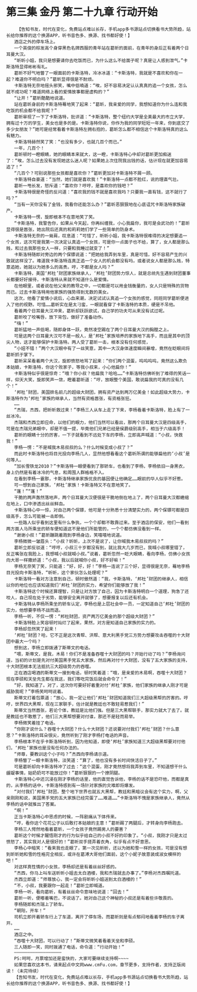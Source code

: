 # 第三集 金丹 第二十九章 行动开始
        【告知书友，时代在变化，免费站点难以长存，手机app多书源站点切换看书大势所趋，站长给你推荐的这个换源APP，听书音色多、换源、找书都好使！】
       酒店之外的停车场上。
       一个英俊的棕发高个身穿黑色名牌西服的青年站在葛昕的面前，在青年的身后正有着两个日耳曼大汉。
       “昕昕小姐，我只是想要请你去吃饭而已，为什么这么不给面子呢？真是让人感到泄气。”卡斯洛特显得彬彬有礼。
       葛昕不好气地瞥了一眼面前的卡斯洛特，冷冰冰道：“卡斯洛特，我就是不喜欢和你在一起？难道你不明白吗？”葛昕显得很是不耐烦。
       卡斯洛特无奈地摇头邪笑，嘴中低喃道：“唉，好不容易决定认认真真的追一个女孩，怎么就不成功呢？难道网络上看的爱情故事都是虚构的？”
       “让开！”葛昕酷酷地说道。
       站在葛昕身前的卡斯洛特蓦地笑了起来：“葛昕，我亲爱的同学，我想知道你为什么连和我吃饭的机会都不给我呢？”
       葛昕审视了一下了卡斯洛特，批评道：“卡斯洛特，整个纽约大学是全美最大的市立大学，拥有过十万的学生，美女也是多的是。卡斯洛特你说，你作为我的同学短短一年来，你到底交了多少女朋友？”她可是经常看着卡斯洛特左拥右抱的，葛昕怎么都不相信这个卡斯洛特真的这么有魅力。
       卡斯洛特赫然笑了笑：“也没有多少，也就几百个而已。”
       一年，几百个！
       葛昕顿时一瞪眼睛，她的眼睛本来就大，这一瞪，卡斯洛特心中却对葛昕更加痴迷了：“唉，怎么过去没有发现她这么迷人呢？如果她上次住院我出钱的话，估计现在就更加容易追了！”
       “几百个？可别说那些女孩都是喜欢你？”葛昕更加对卡斯洛特不屑一顾。
       卡斯洛特自豪道：“当然，她们就是喜欢我！”卡斯洛特一点都不脸红，说的理直气壮。
       葛昕一甩长发，怒斥道：“喜欢你？哼哼，是喜欢你的钱吧？”
       卡斯洛特很是奇怪的反问道：“喜欢我的钱不就是喜欢我吗？只要我一直有钱，这不就行了吗？”
       “当有一天你没有了金钱，我看你还能怎么办？”葛昕恶狠狠地在心底诅咒卡斯洛特家族破产。
       卡斯洛特一愣，旋即根本不在意地笑了笑。
       “卡斯洛特，我警告你，如果从今天起，你再纠缠我，小心我扁你，我可是会武功的！”葛昕显得很是嚣张，她出院后还真的和莉莉她们学了一些简单的防身术。
       卡斯洛特无奈的一耸肩，叹息道：“可惜了，昕昕小姐，我卡斯洛特很难得的决定想要追一个女孩，这次可是我第一次决定认真追一个女孩，可是你一点面子也不给，算了，女人都是那么贱，和过去我那些女人一样，只要和我睡过就变了！”
       卡斯洛特随即对旁边的两个保镖说道：“把她给我弄到车里，真是可惜，好不容易产生的兴致就这样没了。难道我卡斯洛特连真正追一个女人的机会都没有吗，或者说女人都是那么贱，特意追她，她就以为她多么的高贵。哼，不都是女人吗？”
       卡斯洛特，美国‘邦杜’财团家族继承人，‘邦杜’财团势力惊人，就是总统先生遇到财团董事长都要好好接待，卡斯洛特从来就不知道什么是爱情。
       在他眼里，或者说在他父亲的教导之中，一切都是可以用金钱衡量的，女人只是特殊的货物而已。过去卡斯洛特用他家族的强势得到无数的美女。
       这次，他看了爱情小说后，心血来潮，决定试试认真追一个女孩的感觉，同班同学葛昕便进入了他的视野。可惜……葛昕实在是太刁蛮，一眼就看穿了卡斯洛特的本质，硬是不吊他。
       看着两个日耳曼大汉冲来，葛昕却跃跃欲试，自己学的功夫可从来没有试过呢。
       葛昕咬了咬嘴唇，放下背包，做好了准备动作。
       “嗨！”
       葛昕猛地一声低喝，随即身体一跃，竟然凌空踢在了两个日耳曼大汉的胸膛之上。
       可是这两个日耳曼大汉可不是一般人，是‘邦杜’家族培养的家族地下高手，而且是其中的顶尖人物，这才能够保护卡斯洛特。两人受了葛昕一击，根本没有任何感觉，
       “小妞不错！”两个大汉眼中有了一丝笑意，其中一大汉身体速度瞬间暴增，竟然在眨眼间将葛昕抓于掌下。
       葛昕呆呆看着两个大汉，旋即愤怒地骂了起来：“你们两个混蛋，呜呜呜呜，竟然这么欺负本姑娘，卡斯洛特，你这个败家子，等我小叔来，小心他扁你！”
       卡斯洛特似乎很是惊奇：“哦？你小叔？他扁我？哈哈……”卡斯洛特仿佛听到了难得的笑话一样，仰天大笑，旋即笑声一敛，瞪着葛昕道：“哼，放眼整个美国，敢说扁我的可真的没有几个！”
       ‘邦杜’财团，美国排名前几的超级大财团，拥有资产达到两万亿美金！如此超级大势力，卡斯洛特作为‘邦杜’家族的继承人，当然有资格嚣张，有资格张狂。
       ……
       “杰瑞，杰西，把昕昕救过来！”李杨三人从车上走了下来，李杨看着卡斯洛特，脸上有了一丝冰冷。
       杰瑞和杰西立即应命，以他们的眼力，他们当然可以看出，那两个日耳曼大汉是四级高手，可是在杰瑞兄弟眼中，却是不值一提，毕竟他们兄弟已经是侯爵级别高手，相当于六级高手！
       葛昕的眼睛十分的厉害，一下子就看到不远处下车的李杨，立即高声喊道：“小叔，快救我！”
       李杨一愣：“不是喊我木易叔叔的么？什么时候变成小叔了？”
       而此时卡斯洛特也将目光投向李杨几人，显然他想看看这个葛昕所谓的能够扁他的‘小叔’是何等人。
       “加长雪铁龙2010？”卡斯洛特一眼便看到了那轿车，也看到了李杨，李杨依旧一身黑衣，身上仍然是有着冰冷的气息，和周围人群格格不入。
       在看到李杨一霎那，卡斯洛特继承家族优良的基因便让他确定……眼前的华人似乎不好惹。
       可一想到自己家族，‘邦杜’家族！卡斯洛特又不在意地笑了。
       “蓬！”“蓬！”
       干脆的两声轰然落地声，两个日耳曼大汉便很是干脆地倒在地上了，两个日耳曼大汉都蜷缩在地上，口中渗透出丝丝鲜血。
       卡斯洛特心中一惊，对自己两个保镖，他可是十分熟悉十分清楚实力的，两个保镖可都是四级高手，怎么可能被一击即倒。
       一些路人似乎看到这里有什么争执，一个个却都不敢靠过来。至于酒店的保安，他们一看到两方面人马所乘坐的轿车便知道这不是他们所能管的，一个个都仿佛没看到一样。
       “谢谢小叔！”葛昕蹦跳着跑到李杨身边，笑嘻嘻地说道。
       李杨微微一皱眉头：“小叔？昕昕，上次不是说了，让你喊我木易叔叔的吗？”
       葛昕立即反驳道：“哼哼，小叔三十岁都没有到，就比我大几岁而已，我喊小叔哪里错了，反正嘴张在我脸上，我想喊小叔就喊小叔。”说着，葛昕忽然一眨大眼睛，看向李杨，仿佛小女孩向大哥一样撒娇道：“小叔，我以后就喊你小叔，好不好嘛！”
       李杨无奈笑了笑，只能道：“好，好，好！”李杨一连说了三个好，显得很是无奈，蓦地李杨目光投向卡斯洛特，“昕昕，这个家伙怎么处理呢？”
       卡斯洛特一看对方注意到自己，顿时傲然道：“我，卡斯洛特，‘邦杜’财团的继承人，相信以你的地位也应该知道我们‘邦杜’财团的实力，希望你们能够放了我！”
       卡斯洛特这个时候还算理智，只是让对方放了自己，因为卡斯洛特明白一个道理，狗急了还咬人，自己现在处于劣势，能够安全离开就够了，想要报复以后还有机会。
       卡斯洛特从李杨所乘坐的轿车认定，李杨也是上层社会中一员，一定知道自己‘邦杜’财团的实力，他想要李杨不战而退。
       李杨一听，不仅一愣：“邦杜财团，资产两万亿美金的那个超级大财团？”
       卡斯洛特脸上笑容顿时灿烂了起来，果然，对方是知道自己家族的实力的。
       李杨却忽然笑了起来！
       ‘邦杜’财团？哈，它不正是这次青帮、洪帮、意大利黑手党三方势力想要攻击吞噬的十大财团中最大一个吗？
       想到这，李杨立即拨通了斯蒂文的电话。
       “喂，斯蒂文，是我，木易！你们不是准备吞噬十大财团的吗？开始行动了吗？”李杨询问道，当初的计划是先对付美国黑手党五大家族，然后再对付十大财团，没有了五大家族的支持，十大财团根本无法抵抗三大超级势力的吞噬。
       正在酒店喝酒的斯蒂文一接到电话，顿时笑着道：“哦，是亲爱的木易啊，吞噬十大财团？现在李硕和天垒先生都在我这，我们等吃完饭后就会命令了！”
       “好，我知道了。对了，这次你可要好好着重对付‘邦杜’家族，他们家族的继承人刚才可是威胁我呢？”李杨笑呵呵说着。
       斯蒂文打着包票道：“放心，我一定让他们‘邦杜’财团知道我们三大超级黑帮的厉害的。哼哼，世界四大黑帮，现在三家联手，估计就是教廷也不敢轻易惹我们！”
       斯蒂文当然嚣张，若论个体，教廷是比他们强。但是三大黑帮联手，那实力就大了去了。就是教廷也不敢惹了，他们三大黑帮想要对付谁，那还不是轻而易举。
       李杨微笑着挂了电话。
       “你刚才说什么？吞噬十大财团？什么十大财团？还说要对付我们‘邦杜’财团？什么意思？”卡斯洛特的耳朵很尖，竟然听到了刚才李杨打电话的声音。
       李杨根本不在乎卡斯洛特听到，因为他知道，即使‘邦杜’家族知道三大超级黑帮要对付他们，‘邦杜’家族也是没有任何办法的。
       “师尊，要教训这个小子吗？”杰西向李杨请示道。
       李杨瞥了一眼卡斯洛特，淡笑道：“算了，他也没有多长时间快活日子了。”
       可是葛昕却向卡斯洛特冲了过去：“这个混蛋，刚才竟然想将我弄到车里，不知道想干什么龌龊事情，姑奶奶可不能放过你！”葛昕狠狠的一个撩阴腿。
       卡斯洛特心中还沉浸在刚才李杨的话里，他的直觉告诉他，李杨的话不是恐吓他，而都是真的，从李杨的话中，卡斯洛特感到有一场针对家族的灾难即将爆发。
       “对付我们‘邦杜’财团，整个地下世界也就五大黑帮，教廷和黑暗议会有这个实力，啊，父亲刚刚和说，美国黑手党的五大家族已经完蛋了……难道……”卡斯洛特不愧是家族继承人，竟然从李杨的话中就推出了答案。
       “啊！”
       正当卡斯洛特心中思虑的时候，一阵剧痛从下体传来。
       “哼，看你这个花花公子以后敢打本姑娘的主意！”葛昕踢了两腿后，才转身向李杨跑去。
       李杨三人愕然地看着葛昕，一个女孩子竟然踢男人的要害？
       葛昕这个时候才醒悟刚才的行为似乎给自己的小叔不好的印象了。“小叔，我刚才只是太过愤怒了，其实我对人是很好的！”葛昕双手搓弄着衣角，似乎有点不好意思。
       李杨心中暗笑：“看来我也走眼了，第一次见昕昕，还以为她和雪一样的女孩，可是没有想到昕昕她和雪的性格完全相反，或许在葛溥大哥他们面前，这个小妮子故意装成淑女模样的吧！”
       对这样真性情的小女孩，李杨却还是有着丝丝好感的。
       “杰西，你马上叫车送昕昕小姐去太白酒楼，我和杰瑞就去办事了。”李杨对杰西嘱托道。
       杰西立即道：“师尊放心，我一定会将昕昕小姐送到太白酒楼的！”
       “不，小叔，我要跟你一起走！”葛昕立即喊道。
       李杨一听，看向葛昕，有着丝丝命令意味地说道：“回去！”
       葛昕一听，便嘟着嘴巴，不说话了。她对自己这个神秘的小叔还是有着些许敬畏的。
       李杨随即和杰瑞上了轿车。
       “朝阳，开车！”
       司机立即开着轿车行上了车道，离开了停车场，而葛昕则是有点郁闷地看着李杨的车子离开。
       ……
       酒店之中。
       “吞噬十大财团，可以行动了！”斯蒂文微笑着看着天垒和李硕。
       三人随即一笑，同时拨通了电话，命令道：“行动开始！”
       ——————————————————
       PS:呵呵，月票增加还是蛮快的，大家可要继续支持啊~~~~
       如果您喜欢这本书，请来起点中文网www.cmFu.com，章节更多，支持作者，支持正版阅读！（未完待续）
       【告知书友，时代在变化，免费站点难以长存，手机app多书源站点切换看书大势所趋，站长给你推荐的这个换源APP，听书音色多、换源、找书都好使！】